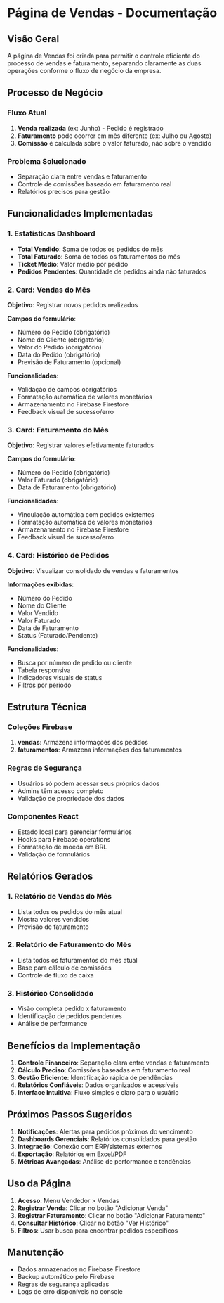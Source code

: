 # Página de Vendas - Documentação

## Visão Geral

A página de Vendas foi criada para permitir o controle eficiente do processo de vendas e faturamento, separando claramente as duas operações conforme o fluxo de negócio da empresa.

## Processo de Negócio

### Fluxo Atual
1. **Venda realizada** (ex: Junho) - Pedido é registrado
2. **Faturamento** pode ocorrer em mês diferente (ex: Julho ou Agosto)
3. **Comissão** é calculada sobre o valor faturado, não sobre o vendido

### Problema Solucionado
- Separação clara entre vendas e faturamento
- Controle de comissões baseado em faturamento real
- Relatórios precisos para gestão

## Funcionalidades Implementadas

### 1. Estatísticas Dashboard
- **Total Vendido**: Soma de todos os pedidos do mês
- **Total Faturado**: Soma de todos os faturamentos do mês
- **Ticket Médio**: Valor médio por pedido
- **Pedidos Pendentes**: Quantidade de pedidos ainda não faturados

### 2. Card: Vendas do Mês
**Objetivo**: Registrar novos pedidos realizados

**Campos do formulário**:
- Número do Pedido (obrigatório)
- Nome do Cliente (obrigatório)
- Valor do Pedido (obrigatório)
- Data do Pedido (obrigatório)
- Previsão de Faturamento (opcional)

**Funcionalidades**:
- Validação de campos obrigatórios
- Formatação automática de valores monetários
- Armazenamento no Firebase Firestore
- Feedback visual de sucesso/erro

### 3. Card: Faturamento do Mês
**Objetivo**: Registrar valores efetivamente faturados

**Campos do formulário**:
- Número do Pedido (obrigatório)
- Valor Faturado (obrigatório)
- Data de Faturamento (obrigatório)

**Funcionalidades**:
- Vinculação automática com pedidos existentes
- Formatação automática de valores monetários
- Armazenamento no Firebase Firestore
- Feedback visual de sucesso/erro

### 4. Card: Histórico de Pedidos
**Objetivo**: Visualizar consolidado de vendas e faturamentos

**Informações exibidas**:
- Número do Pedido
- Nome do Cliente
- Valor Vendido
- Valor Faturado
- Data de Faturamento
- Status (Faturado/Pendente)

**Funcionalidades**:
- Busca por número de pedido ou cliente
- Tabela responsiva
- Indicadores visuais de status
- Filtros por período

## Estrutura Técnica

### Coleções Firebase
1. **vendas**: Armazena informações dos pedidos
2. **faturamentos**: Armazena informações dos faturamentos

### Regras de Segurança
- Usuários só podem acessar seus próprios dados
- Admins têm acesso completo
- Validação de propriedade dos dados

### Componentes React
- Estado local para gerenciar formulários
- Hooks para Firebase operations
- Formatação de moeda em BRL
- Validação de formulários

## Relatórios Gerados

### 1. Relatório de Vendas do Mês
- Lista todos os pedidos do mês atual
- Mostra valores vendidos
- Previsão de faturamento

### 2. Relatório de Faturamento do Mês
- Lista todos os faturamentos do mês atual
- Base para cálculo de comissões
- Controle de fluxo de caixa

### 3. Histórico Consolidado
- Visão completa pedido x faturamento
- Identificação de pedidos pendentes
- Análise de performance

## Benefícios da Implementação

1. **Controle Financeiro**: Separação clara entre vendas e faturamento
2. **Cálculo Preciso**: Comissões baseadas em faturamento real
3. **Gestão Eficiente**: Identificação rápida de pendências
4. **Relatórios Confiáveis**: Dados organizados e acessíveis
5. **Interface Intuitiva**: Fluxo simples e claro para o usuário

## Próximos Passos Sugeridos

1. **Notificações**: Alertas para pedidos próximos do vencimento
2. **Dashboards Gerenciais**: Relatórios consolidados para gestão
3. **Integração**: Conexão com ERP/sistemas externos
4. **Exportação**: Relatórios em Excel/PDF
5. **Métricas Avançadas**: Análise de performance e tendências

## Uso da Página

1. **Acesso**: Menu Vendedor > Vendas
2. **Registrar Venda**: Clicar no botão "Adicionar Venda"
3. **Registrar Faturamento**: Clicar no botão "Adicionar Faturamento"
4. **Consultar Histórico**: Clicar no botão "Ver Histórico"
5. **Filtros**: Usar busca para encontrar pedidos específicos

## Manutenção

- Dados armazenados no Firebase Firestore
- Backup automático pelo Firebase
- Regras de segurança aplicadas
- Logs de erro disponíveis no console
